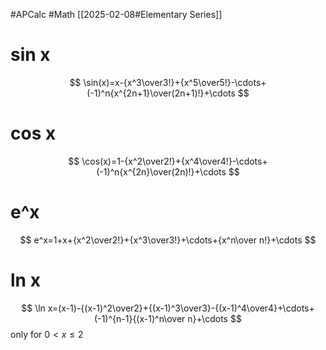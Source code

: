 #APCalc 
#Math 
[[2025-02-08#Elementary Series]]
# sin x
$$
\sin(x)=x-{x^3\over3!}+{x^5\over5!}-\cdots+(-1)^n{x^{2n+1}\over(2n+1)!}+\cdots
$$
# cos x
$$
\cos(x)=1-{x^2\over2!}+{x^4\over4!}-\cdots+(-1)^n{x^{2n}\over(2n)!}+\cdots
$$
# e^x
$$
e^x=1+x+{x^2\over2!}+{x^3\over3!}+\cdots+{x^n\over n!}+\cdots
$$
# ln x
$$
\ln x=(x-1)-{(x-1)^2\over2}+{(x-1)^3\over3}-{(x-1)^4\over4}+\cdots+(-1)^{n-1}{(x-1)^n\over n}+\cdots
$$only for $0<x\leq2$